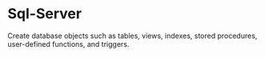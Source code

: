 # Sql-Server
Create database objects such as tables, views, indexes, stored procedures, user-defined functions, and triggers.

